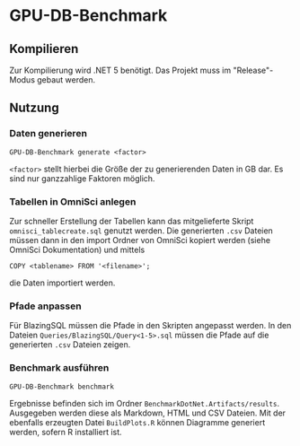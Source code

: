 # GPU-DB-Benchmark
## Kompilieren
Zur Kompilierung wird .NET 5 benötigt.
Das Projekt muss im "Release"-Modus gebaut werden.

## Nutzung
### Daten generieren
```GPU-DB-Benchmark generate <factor>```

```<factor>``` stellt hierbei die Größe der zu generierenden Daten in GB dar. Es sind nur ganzzahlige Faktoren möglich.

### Tabellen in OmniSci anlegen
Zur schneller Erstellung der Tabellen kann das mitgelieferte Skript ```omnisci_tablecreate.sql``` genutzt werden.
Die generierten ```.csv``` Dateien müssen dann in den import Ordner von OmniSci kopiert werden (siehe OmniSci Dokumentation)
und mittels

```
COPY <tablename> FROM '<filename>';
```

die Daten importiert werden.

### Pfade anpassen
Für BlazingSQL müssen die Pfade in den Skripten angepasst werden.
In den Dateien ```Queries/BlazingSQL/Query<1-5>.sql``` müssen die Pfade auf die generierten ```.csv``` Dateien zeigen.

### Benchmark ausführen
```GPU-DB-Benchmark benchmark```

Ergebnisse befinden sich im Ordner ```BenchmarkDotNet.Artifacts/results```.
Ausgegeben werden diese als Markdown, HTML und CSV Dateien.
Mit der ebenfalls erzeugten Datei ```BuildPlots.R``` können Diagramme generiert werden,
sofern R installiert ist.
